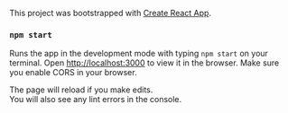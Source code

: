 This project was bootstrapped with [Create React App](https://github.com/facebook/create-react-app).

### `npm start`

Runs the app in the development mode with typing `npm start` on your terminal.
Open [http://localhost:3000](http://localhost:3000) to view it in the browser.
Make sure you enable CORS in your browser.

The page will reload if you make edits.<br>
You will also see any lint errors in the console.
